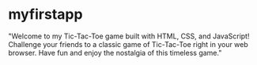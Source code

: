 # myfirstapp
"Welcome to my Tic-Tac-Toe game built with HTML, CSS, and JavaScript! Challenge your friends to a classic game of Tic-Tac-Toe right in your web browser. Have fun and enjoy the nostalgia of this timeless game."
